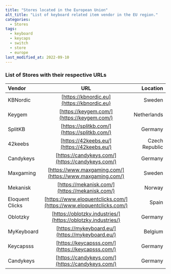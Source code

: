 ```yaml
---
title: "Stores located in the European Union"
alt_title: "List of keyboard related item vendor in the EU region."
categories:
  - Stores
tags:
  - keyboard
  - keycaps
  - switch
  - store
  - europe
last_modified_at: 2022-09-10
---
```



### List of Stores with their respective URLs


| Vendor          |                                    URL                                    |       Location |
|:----------------|:-------------------------------------------------------------------------:|---------------:|
| KBNordic        |                [https://kbnordic.eu](https://kbnordic.eu)                 |         Sweden |
| Keygem          |                [https://keygem.com/](https://keygem.com/)                 |    Netherlands |
| SplitKB         |               [https://splitkb.com/](https://splitkb.com/)                |        Germany |
| 42keebs         |                [https://42keebs.eu/](https://42keebs.eu/)                 | Czech Republic |
| Candykeys       |             [https://candykeys.com/](https://candykeys.com/)              |        Germany |
| Maxgaming       |         [https://www.maxgaming.com/](https://www.maxgaming.com/)          |         Sweden |
| Mekanisk        |              [https://mekanisk.com/](https://mekanisk.com/)               |         Norway |
| Eloquent Clicks |    [https://www.eloquentclicks.com/](https://www.eloquentclicks.com/)     |          Spain |
| Oblotzky        |       [https://oblotzky.industries/](https://oblotzky.industries/)        |        Germany |
| MyKeyboard      |             [https://mykeyboard.eu/](https://mykeyboard.eu/)              |        Belgium |
| Keycapsss       |             [https://keycapsss.com/](https://keycapsss.com/)              |        Germany |
| Candykeys       |             [https://candykeys.com/](https://candykeys.com/)              |        Germany |

